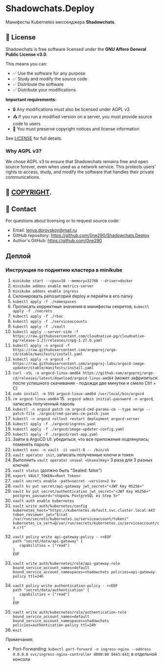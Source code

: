 # Shadowchats.Deploy

Манифесты Kubernetes мессенджера **Shadowchats**.

## 📄 License

Shadowchats is free software licensed under the **GNU Affero General Public License v3.0**.

This means you can:
- ✅ Use the software for any purpose
- ✅ Study and modify the source code
- ✅ Distribute the software
- ✅ Distribute your modifications

**Important requirements:**
- 🔒 Any modifications must also be licensed under AGPL v3
- 📤 If you run a modified version on a server, you must provide source code to users
- 📝 You must preserve copyright notices and license information

See [LICENSE](LICENSE) for full details.

### Why AGPL v3?
We chose AGPL v3 to ensure that Shadowchats remains free and open source forever, even when used as a network service. This protects users' rights to access, study, and modify the software that handles their private communications.

## 📄 [COPYRIGHT](COPYRIGHT).

## 📧 Contact

For questions about licensing or to request source code:
- Email: lenya.dorovskoy@mail.ru
- GitHub repository: https://github.com/0ne290/Shadowchats.Deploy
- Author's GitHub: https://github.com/0ne290

## Деплой

### Инструкция по поднятию кластера в minikube

1. `minikube start --cpus=10 --memory=32768 --driver=docker`
2. `minikube addons enable metrics-server`
3. `minikube addons enable ingress`
3. Склонировать репозиторий deploy и перейти в его папку
4. `kubectl apply -f ./namespaces`
5. Прописать корректные значения в манифесты секретов, `kubectl apply -f ./secrets`
6. `kubectl apply -f ./rbac`
7. `kubectl apply -f ./serviceaccounts`
8. `kubectl apply -f ./vault`
9. `kubectl apply --server-side -f https://raw.githubusercontent.com/cloudnative-pg/cloudnative-pg/release-1.27/releases/cnpg-1.27.0.yaml`
10. `kubectl apply -n argocd -f https://raw.githubusercontent.com/argoproj/argo-cd/stable/manifests/install.yaml`
11. `kubectl apply -n argocd -f https://raw.githubusercontent.com/argoproj-labs/argocd-image-updater/stable/manifests/install.yaml`
12. `curl -sSL -o argocd-linux-amd64 https://github.com/argoproj/argo-cd/releases/latest/download/argocd-linux-amd64` (может зафризиться после успешного скачивания - подожди две минутки и смело Ctrl + C)
13. `sudo install -m 555 argocd-linux-amd64 /usr/local/bin/argocd`
14. `rm argocd-linux-amd64`
15.` argocd admin initial-password -n argocd`, записать полученный пароль
16. `kubectl -n argocd patch cm argocd-cmd-params-cm --type merge --patch-file ./argocd/cmd-params-cm-patch.json`
17. `kubectl -n argocd rollout restart deployment argocd-server`
18. `kubectl apply -f ./argocd/ingress.yaml`
19. `kubectl apply -f ./argocd/image-updater-config.yaml`
20. `kubectl apply -f ./argocd/root-app.yaml`
21. Зайти в ArgoCD UI: убедиться, что все приложения подтянулись; поменять пароль
22. `kubectl exec -n vault -it vault-0 -- /bin/sh`
23. `vault operator init`, записать полученные ключи и токен
24. Выполнить `vault operator unseal <UnsealKey>` 3 раза для 3 разных ключей
25. `vault status` (должно быть "Sealed: false")
26. `export VAULT_TOKEN=<Root Token>`
27. `vault secrets enable -path=secret -version=2 kv`
28. `vault kv put secret/api-gateway jwt_secret="<JWT Key HS256>"`
29. `vault kv put secret/authentication jwt_secret="<JWT Key HS256>" postgres_password="<пароль PostgreSQL из Step 5>"`
30. `vault auth enable kubernetes`
31. `vault write auth/kubernetes/config kubernetes_host="https://kubernetes.default.svc.cluster.local:443 token_reviewer_jwt="$(cat /var/run/secrets/kubernetes.io/serviceaccount/token)" kubernetes_ca_cert=@/var/run/secrets/kubernetes.io/serviceaccount/ca.crt"`
32. ```
    vault policy write api-gateway-policy - <<EOF
    path "secret/data/api-gateway" {
       capabilities = ["read"]
    }
    EOF
    ```
33. `vault write auth/kubernetes/role/api-gateway-role bound_service_account_names=default bound_service_account_namespaces=shadowchats policies=api-gateway-policy ttl=24h`
34. ```
    vault policy write authentication-policy - <<EOF
    path "secret/data/authentication" {
       capabilities = ["read"]
    }
    EOF
    ```
35. `vault write auth/kubernetes/role/authentication-role bound_service_account_names=default bound_service_account_namespaces=shadowchats policies=authentication-policy ttl=24h`
36. `exit`

Примечания:
- Port-Forwarding: `kubectl port-forward -n ingress-nginx --address 0.0.0.0 svc/ingress-nginx-controller 8080:80 8443:443`; в отдельной консоли
